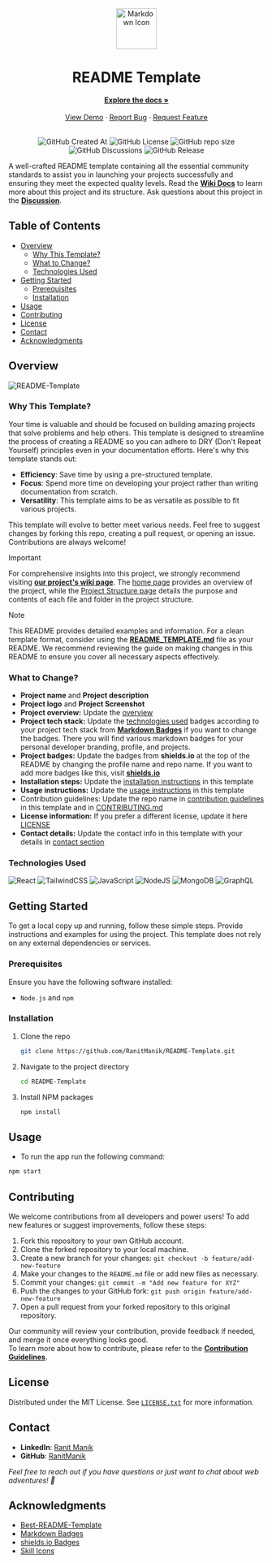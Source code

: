 <div align="center">
  <img height="80px" src="https://skillicons.dev/icons?i=md" alt="Markdown Icon">
  <h1>README Template</h1>
  <a href="https://github.com/RanitManik/README-Template/wiki"><strong>Explore the docs »</strong></a>
  <br>
  <br>
  <a href="https://github.com/RanitManik/README-Template">View Demo</a>
  ·
  <a href=".github/ISSUE_TEMPLATE/bug_report.md">Report Bug</a>
  ·
  <a href=".github/ISSUE_TEMPLATE/feature_request.md">Request Feature</a>
  <br/>
  <br/>

![GitHub Created At](https://img.shields.io/github/created-at/RanitManik/README-Template)
![GitHub License](https://img.shields.io/github/license/RanitManik/README-Template)
![GitHub repo size](https://img.shields.io/github/repo-size/RanitManik/README-Template)
![GitHub Discussions](https://img.shields.io/github/discussions/RanitManik/README-Template)
![GitHub Release](https://img.shields.io/github/v/release/RanitManik/README-Template)

</div>

A well-crafted README template containing all the essential community standards to assist you in launching your projects
successfully and ensuring they meet the expected quality levels. Read the **[Wiki Docs](https://github.com/RanitManik/README-Template/wiki)** to learn more about this project and its structure. Ask questions about this project in the **[Discussion](https://github.com/RanitManik/README-Template/discussions)**.

## Table of Contents

- [Overview](#overview)
    - [Why This Template?](#why-this-template)
    - [What to Change?](#what-to-change)
    - [Technologies Used](#technologies-used)
- [Getting Started](#getting-started)
    - [Prerequisites](#prerequisites)
    - [Installation](#installation)
- [Usage](#usage)
- [Contributing](#contributing)
- [License](#license)
- [Contact](#contact)
- [Acknowledgments](#acknowledgments)

## Overview

![README-Template](https://github.com/RanitManik/README-Template/assets/138437760/a505a90d-912f-4f18-a604-94209bcda021)


### Why This Template?

Your time is valuable and should be focused on building amazing projects that solve problems and help others. This
template is designed to streamline the process of creating a README so you can adhere to DRY (Don't Repeat Yourself)
principles even in your documentation efforts. Here's why this template stands out:

- **Efficiency**: Save time by using a pre-structured template.
- **Focus**: Spend more time on developing your project rather than writing documentation from scratch.
- **Versatility**: This template aims to be as versatile as possible to fit various projects.

This template will evolve to better meet various needs. Feel free to suggest changes by forking this repo, creating a
pull request, or opening an issue. Contributions are always welcome!

> [!IMPORTANT]
> For comprehensive insights into this project, we strongly recommend visiting **[our project's wiki page](https://github.com/RanitManik/README-Template/wiki)**.
> The [home page](https://github.com/RanitManik/README-Template/wiki) provides an overview of the project, while the [Project Structure page](https://github.com/RanitManik/README-Template/wiki/Project-Structure) details the purpose and contents of each file and folder in the project structure.

> [!Note]
> This README provides detailed examples and information. For a clean template format, consider using the **[README_TEMPLATE.md](README_TEMPLATE.md)** file as your README. We recommend reviewing the guide on making changes in this README to ensure you cover all necessary aspects effectively.

### What to Change?

- **Project name** and **Project description**
- **Project logo** and **Project Screenshot**
- **Project overview:** Update the [overview](#overview)
- **Project tech stack:** Update the [technologies used](#technologies-used) badges according to your project tech stack
  from **[Markdown Badges](https://github.com/Ileriayo/markdown-badges)** if you want to change the badges. There you will
  find various markdown badges for your personal developer branding, profile, and projects.
- **Project badges:** Update the badges from **shields.io** at the top of the README by changing the profile name and repo
  name.
  If you want to add more badges like this, visit **[shields.io](https://shields.io/badges)**
- **Installation steps:** Update the [installation instructions](#installation) in this template
- **Usage instructions:** Update the [usage instructions](#usage) in this template
- Contribution guidelines: Update the repo name in [contribution guidelines](#contributing) in this template and
  in [CONTRIBUTING.md](.github/CONTRIBUTING.md)
- **License information:** If you prefer a different license, update it here [LICENSE](LICENSE)
- **Contact details:** Update the contact info in this template with your details in [contact section](#contact)

### Technologies Used

![React](https://img.shields.io/badge/react-%2320232a.svg?style=for-the-badge&logo=react&logoColor=%2361DAFB)
![TailwindCSS](https://img.shields.io/badge/tailwindcss-%2338B2AC.svg?style=for-the-badge&logo=tailwind-css&logoColor=white)
![JavaScript](https://img.shields.io/badge/JavaScript-F7DF1E?style=for-the-badge&logo=javascript&logoColor=black)
![NodeJS](https://img.shields.io/badge/node.js-6DA55F?style=for-the-badge&logo=node.js&logoColor=white)
![MongoDB](https://img.shields.io/badge/MongoDB-%234ea94b.svg?style=for-the-badge&logo=mongodb&logoColor=white)
![GraphQL](https://img.shields.io/badge/-GraphQL-E10098?style=for-the-badge&logo=graphql&logoColor=white)

## Getting Started

To get a local copy up and running, follow these simple steps. 
Provide instructions and examples for using the project. 
This template does not rely on any external dependencies or services.

### Prerequisites

Ensure you have the following software installed:

- `Node.js` and `npm`

### Installation

1. Clone the repo
   ```sh
   git clone https://github.com/RanitManik/README-Template.git
   ```
2. Navigate to the project directory
   ```sh
   cd README-Template
   ```
3. Install NPM packages
   ```sh
   npm install
   ```

## Usage

- To run the app run the following command:

```sh
npm start
```

## Contributing

We welcome contributions from all developers and power users! To add new features or suggest improvements, follow these
steps:

1. Fork this repository to your own GitHub account.
2. Clone the forked repository to your local machine.
3. Create a new branch for your changes: `git checkout -b feature/add-new-feature`
4. Make your changes to the `README.md` file or add new files as necessary.
5. Commit your changes: `git commit -m "Add new feature for XYZ"`
6. Push the changes to your GitHub fork: `git push origin feature/add-new-feature`
7. Open a pull request from your forked repository to this original repository.

Our community will review your contribution, provide feedback if needed, and merge it once everything looks good.
<br/>
To learn more about how to contribute, please refer to the **[Contribution Guidelines](.github/CONTRIBUTING.md)**.

## License

Distributed under the MIT License. See [`LICENSE.txt`](LICENSE) for more information.

## Contact

- **LinkedIn**: [Ranit Manik](https://www.linkedin.com/in/ranit-manik/)
- **GitHub**: [RanitManik](https://github.com/RanitManik)

_Feel free to reach out if you have questions or just want to chat about web adventures! 🚀_

## Acknowledgments

- [Best-README-Template](https://github.com/othneildrew/Best-README-Template)
- [Markdown Badges](https://github.com/Ileriayo/markdown-badges)
- [shields.io Badges](https://shields.io/)
- [Skill Icons](https://github.com/tandpfun/skill-icons)
